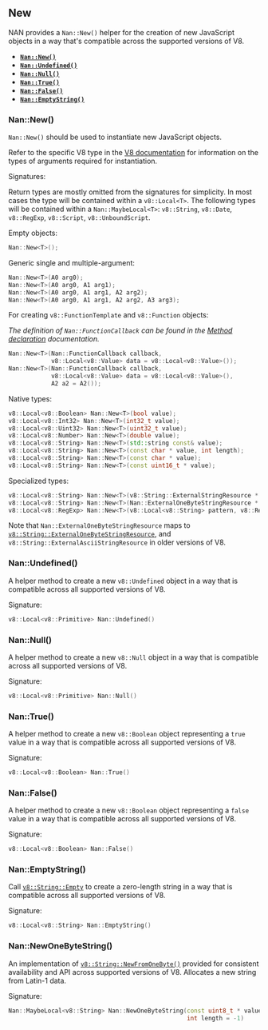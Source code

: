 ## New

NAN provides a `Nan::New()` helper for the creation of new JavaScript objects in a way that's compatible across the supported versions of V8.

 - <a href="#api_nan_new"><b><code>Nan::New()</code></b></a>
 - <a href="#api_nan_undefined"><b><code>Nan::Undefined()</code></b></a>
 - <a href="#api_nan_null"><b><code>Nan::Null()</code></b></a>
 - <a href="#api_nan_true"><b><code>Nan::True()</code></b></a>
 - <a href="#api_nan_false"><b><code>Nan::False()</code></b></a>
 - <a href="#api_nan_empty_string"><b><code>Nan::EmptyString()</code></b></a>


<a name="api_nan_new"></a>
### Nan::New()

`Nan::New()` should be used to instantiate new JavaScript objects.

Refer to the specific V8 type in the [V8 documentation](https://v8docs.nodesource.com/io.js-3.0/d1/d83/classv8_1_1_data.html) for information on the types of arguments required for instantiation.

Signatures:

Return types are mostly omitted from the signatures for simplicity. In most cases the type will be contained within a `v8::Local<T>`. The following types will be contained within a `Nan::MaybeLocal<T>`: `v8::String`, `v8::Date`, `v8::RegExp`, `v8::Script`, `v8::UnboundScript`.

Empty objects:

```c++
Nan::New<T>();
```

Generic single and multiple-argument:

```c++
Nan::New<T>(A0 arg0);
Nan::New<T>(A0 arg0, A1 arg1);
Nan::New<T>(A0 arg0, A1 arg1, A2 arg2);
Nan::New<T>(A0 arg0, A1 arg1, A2 arg2, A3 arg3);
```

For creating `v8::FunctionTemplate` and `v8::Function` objects:

_The definition of `Nan::FunctionCallback` can be found in the [Method declaration](./methods.md#api_nan_method) documentation._

```c++
Nan::New<T>(Nan::FunctionCallback callback,
            v8::Local<v8::Value> data = v8::Local<v8::Value>());
Nan::New<T>(Nan::FunctionCallback callback,
            v8::Local<v8::Value> data = v8::Local<v8::Value>(),
            A2 a2 = A2());
```

Native types:

```c++
v8::Local<v8::Boolean> Nan::New<T>(bool value);
v8::Local<v8::Int32> Nan::New<T>(int32_t value);
v8::Local<v8::Uint32> Nan::New<T>(uint32_t value);
v8::Local<v8::Number> Nan::New<T>(double value);
v8::Local<v8::String> Nan::New<T>(std::string const& value);
v8::Local<v8::String> Nan::New<T>(const char * value, int length);
v8::Local<v8::String> Nan::New<T>(const char * value);
v8::Local<v8::String> Nan::New<T>(const uint16_t * value);
```

Specialized types:

```c++
v8::Local<v8::String> Nan::New<T>(v8::String::ExternalStringResource * value);
v8::Local<v8::String> Nan::New<T>(Nan::ExternalOneByteStringResource * value);
v8::Local<v8::RegExp> Nan::New<T>(v8::Local<v8::String> pattern, v8::RegExp::Flags flags);
```

Note that `Nan::ExternalOneByteStringResource` maps to [`v8::String::ExternalOneByteStringResource`](https://v8docs.nodesource.com/io.js-3.0/d9/db3/classv8_1_1_string_1_1_external_one_byte_string_resource.html), and `v8::String::ExternalAsciiStringResource` in older versions of V8.


<a name="api_nan_undefined"></a>
### Nan::Undefined()

A helper method to create a new `v8::Undefined` object in a way that is compatible across all supported versions of V8.

Signature:

```c++
v8::Local<v8::Primitive> Nan::Undefined()
```

<a name="api_nan_null"></a>
### Nan::Null()

A helper method to create a new `v8::Null` object in a way that is compatible across all supported versions of V8.

Signature:

```c++
v8::Local<v8::Primitive> Nan::Null()
```

<a name="api_nan_true"></a>
### Nan::True()

A helper method to create a new `v8::Boolean` object representing a `true` value in a way that is compatible across all supported versions of V8.

Signature:

```c++
v8::Local<v8::Boolean> Nan::True()
```

<a name="api_nan_false"></a>
### Nan::False()

A helper method to create a new `v8::Boolean` object representing a `false` value in a way that is compatible across all supported versions of V8.

Signature:

```c++
v8::Local<v8::Boolean> Nan::False()
```

<a name="api_nan_empty_string"></a>
### Nan::EmptyString()

Call [`v8::String::Empty`](https://v8docs.nodesource.com/io.js-3.0/d2/db3/classv8_1_1_string.html#a7c1bc8886115d7ee46f1d571dd6ebc6d) to create a zero-length string in a way that is compatible across all supported versions of V8.

Signature:

```c++
v8::Local<v8::String> Nan::EmptyString() 
```


<a name="api_nan_new_one_byte_string"></a>
### Nan::NewOneByteString()

An implementation of [`v8::String::NewFromOneByte()`](https://v8docs.nodesource.com/io.js-3.0/d2/db3/classv8_1_1_string.html#a5264d50b96d2c896ce525a734dc10f09) provided for consistent availability and API across supported versions of V8. Allocates a new string from Latin-1 data.

Signature:

```c++
Nan::MaybeLocal<v8::String> Nan::NewOneByteString(const uint8_t * value,
                                                  int length = -1) 
```
